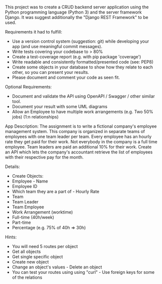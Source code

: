 This project was to create a CRUD backend server application using the Python programming language (Python 3)
and the server framework Django. It was suggest additionally the "Django REST Framework" to be used.

Requirements it had to fulfill:
- Use a version control system (suggestion: git) while developing your app (and use meaningful commit messages).
- Write tests covering your codebase to > 80%
- Create a test-coverage report (e.g. with pip package 'coverage')
- Write readable and consistently formatted/presented code (see: PEP8)
- Create some objects in your database to show how they relate to each other, so you can present your results.
- Please document and comment your code as seen fit.

Optional Requirements:
- Document and validate the API using OpenAPI / Swagger / other similar tool.
- Document your result with some UML diagrams
- Allow an Employee to have multiple work arrangements (e.g. Two 50% jobs) (1:n relationships)

App Description:
The assignment is to write a fictional company's employee management system. This company is organized in separate teams of
employees with one team leader per team. Every employee has an hourly rate they get paid for their work. Not everybody in the
company is a full time employee. Team leaders are paid an additional 10% for their work.
Create an API which lets the company's accountant retrieve the list of employees with their respective pay for the month.

Details:
- Create Objects:
- Employee - Name
- Employee ID
- Which team they are a part of - Hourly Rate
- Team
- Team Leader
- Team Employee
- Work Arrangement (worktime)
- Full-time (40h/week)
- Part-time
- Percentage (e.g. 75% of 40h => 30h)

Hints:
- You will need 5 routes per object
- Get all objects
- Get single specific object
- Create new object
- Change an object's values - Delete an object
- You can test your routes using using "curl" - Use foreign keys for some of the relations

